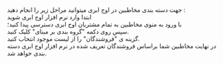 <p>جهت دسته بندی مخاطبین در اوج ابری&nbsp;میتوانید مراحل زیر را انجام دهید :<br>ابتدا وارد نرم افزار اوج ابری شوید<br>با ورود به منوی مخاطبین به تمام مشتریان اوج ابری دسترسی پیدا کنید؛&nbsp;<br>سپس روی دکمه "گروه بندی بر مبنای" کلیک کنید.<br>گزینه ی "فروشندگان"&nbsp;را از لیست موجود انتخاب کنید.<br>در نهایت مخاطبین شما براساس فروشندگان تعریف شده در نرم افزار اوج ابری دسته بندی خواهد شد.</p>